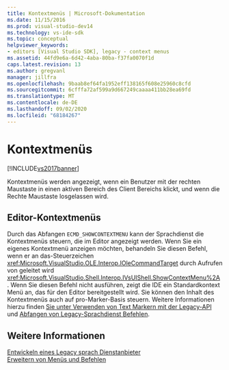 ```yaml
---
title: Kontextmenüs | Microsoft-Dokumentation
ms.date: 11/15/2016
ms.prod: visual-studio-dev14
ms.technology: vs-ide-sdk
ms.topic: conceptual
helpviewer_keywords:
- editors [Visual Studio SDK], legacy - context menus
ms.assetid: 44fd9e6a-6d42-4aba-80ba-f37fa0070f1d
caps.latest.revision: 13
ms.author: gregvanl
manager: jillfra
ms.openlocfilehash: 9baab8ef64fa1952eff138165f608e25960c8cfd
ms.sourcegitcommit: 6cfffa72af599a9d667249caaaa411bb28ea69fd
ms.translationtype: MT
ms.contentlocale: de-DE
ms.lasthandoff: 09/02/2020
ms.locfileid: "68184267"
---
```

# <a name="context-menus"></a>Kontextmenüs
[!INCLUDE[vs2017banner](../includes/vs2017banner.md)]

Kontextmenüs werden angezeigt, wenn ein Benutzer mit der rechten Maustaste in einen aktiven Bereich des Client Bereichs klickt, und wenn die Rechte Maustaste losgelassen wird.  
  
## <a name="editor-context-menus"></a>Editor-Kontextmenüs  
 Durch das Abfangen `ECMD_SHOWCONTEXTMENU` kann der Sprachdienst die Kontextmenüs steuern, die im Editor angezeigt werden. Wenn Sie ein eigenes Kontextmenü anzeigen möchten, behandeln Sie diesen Befehl, wenn er an das-Steuerzeichen <xref:Microsoft.VisualStudio.OLE.Interop.IOleCommandTarget> durch Aufrufen von geleitet wird <xref:Microsoft.VisualStudio.Shell.Interop.IVsUIShell.ShowContextMenu%2A> . Wenn Sie diesen Befehl nicht ausführen, zeigt die IDE ein Standardkontext Menü an, das für den Editor bereitgestellt wird. Sie können den Inhalt des Kontextmenüs auch auf pro-Marker-Basis steuern. Weitere Informationen hierzu finden [Sie unter Verwenden von Text Markern mit der Legacy-API](../extensibility/using-text-markers-with-the-legacy-api.md) und [Abfangen von Legacy-Sprachdienst Befehlen](../extensibility/internals/intercepting-legacy-language-service-commands.md).  
  
## <a name="see-also"></a>Weitere Informationen  
 [Entwickeln eines Legacy sprach Dienstanbieter](../extensibility/internals/developing-a-legacy-language-service.md)   
 [Erweitern von Menüs und Befehlen](../extensibility/extending-menus-and-commands.md)
